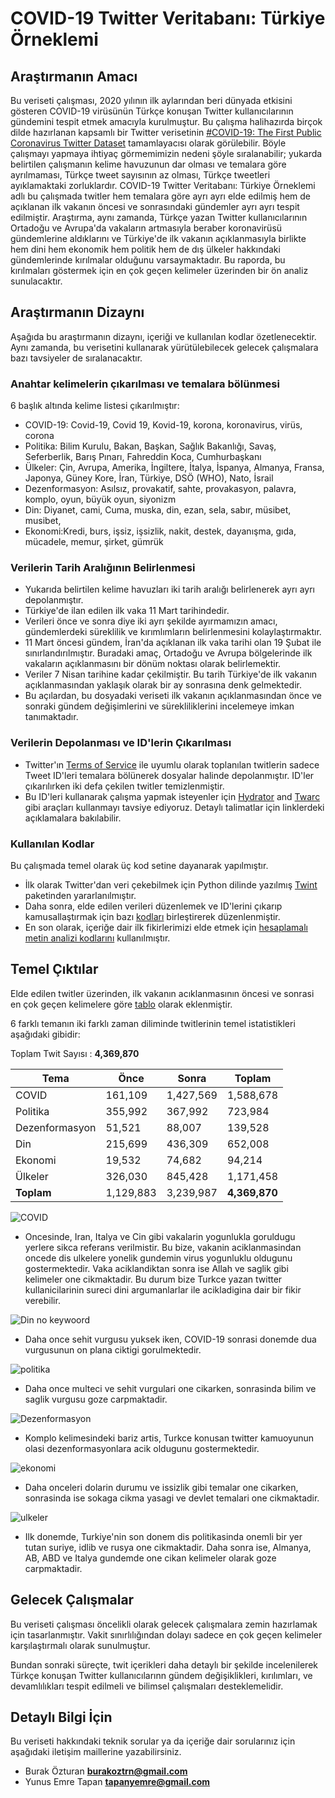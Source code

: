# COVID-19 Twitter Veritabanı: Türkiye Örneklemi

## Araştırmanın Amacı

Bu veriseti çalışması, 2020 yılının ilk aylarından beri dünyada etkisini gösteren COVID-19 virüsünün Türkçe konuşan Twitter kullanıcılarının gündemini tespit etmek amacıyla kurulmuştur. Bu çalışma halihazırda birçok dilde hazırlanan kapsamlı bir Twitter verisetinin [#COVID-19: The First Public Coronavirus Twitter Dataset](https://github.com/echen102/COVID-19-TweetIDs) tamamlayacısı olarak görülebilir. Böyle çalışmayı yapmaya ihtiyaç görmemimizin nedeni şöyle sıralanabilir; yukarda belirtilen çalışmanın kelime havuzunun dar olması ve temalara göre ayrılmaması, Türkçe tweet sayısının az olması, Türkçe tweetleri ayıklamaktaki zorluklardır. COVID-19 Twitter Veritabanı: Türkiye Örneklemi adlı bu çalışmada twitler hem temalara göre ayrı ayrı elde edilmiş hem de açıklanan ilk vakanın öncesi ve sonrasındaki gündemler ayrı ayrı tespit edilmiştir. Araştırma, aynı zamanda, Türkçe yazan Twitter kullanıcılarının Ortadoğu ve Avrupa'da vakaların artmasıyla beraber koronavirüsü gündemlerine aldıklarını ve Türkiye'de ilk vakanın açıklanmasıyla birlikte hem dini hem ekonomik hem politik hem de dış ülkeler hakkındaki gündemlerinde kırılmalar olduğunu varsaymaktadır. Bu raporda, bu kırılmaları göstermek için en çok geçen kelimeler üzerinden bir ön analiz sunulacaktır. 

## Araştırmanın Dizaynı

Aşağıda bu araştırmanın dizaynı, içeriği ve kullanılan kodlar özetlenecektir. Aynı zamanda, bu verisetini kullanarak yürütülebilecek gelecek çalışmalara bazı tavsiyeler de sıralanacaktır. 

### Anahtar kelimelerin çıkarılması ve temalara bölünmesi
6 başlık altında kelime listesi çıkarılmıştır:
  * COVID-19: Covid-19, Covid 19, Kovid-19, korona, koronavirus, virüs, corona 
  * Politika: Bilim Kurulu, Bakan, Başkan, Sağlık Bakanlığı, Savaş, Seferberlik, Barış Pınarı, Fahreddin Koca, Cumhurbaşkanı
  * Ülkeler: Çin, Avrupa, Amerika, İngiltere, İtalya, İspanya, Almanya, Fransa, Japonya, Güney Kore, İran, Türkiye, DSÖ (WHO), Nato, İsrail
  * Dezenformasyon: Asılsız, provakatif, sahte, provakasyon, palavra, komplo, oyun, büyük oyun,  siyonizm
  * Din: Diyanet, cami, Cuma, muska, din, ezan, sela, sabır, müsibet, musibet, 
  * Ekonomi:Kredi, burs, işsiz, işsizlik, nakit, destek, dayanışma, gıda, mücadele, memur, şirket, gümrük
  
### Verilerin Tarih Aralığının Belirlenmesi
  * Yukarıda belirtilen kelime havuzları iki tarih aralığı belirlenerek ayrı ayrı depolanmıştır. 
  * Türkiye'de ilan edilen ilk vaka 11 Mart tarihindedir. 
  * Verileri önce ve sonra diye iki ayrı şekilde ayırmamızın amacı, gündemlerdeki süreklilik ve kırımlımların belirlenmesini kolaylaştırmaktır.
  * 11 Mart öncesi gündem, İran'da açıklanan ilk vaka tarihi olan 19 Şubat ile sınırlandırılmıştır. Buradaki amaç, Ortadoğu ve Avrupa bölgelerinde ilk vakaların açıklanmasını bir dönüm noktası olarak belirlemektir. 
  * Veriler 7 Nisan tarihine kadar çekilmiştir. Bu tarih Türkiye'de ilk vakanın açıklanmasından yaklaşık olarak bir ay sonrasına denk gelmektedir. 
  * Bu açılardan, bu dosyadaki veriseti ilk vakanın açıklanmasından önce ve sonraki gündem değişimlerini ve sürekliliklerini incelemeye imkan tanımaktadır.

### Verilerin Depolanması ve ID'lerin Çıkarılması
  * Twitter'ın [Terms of Service](https://developer.twitter.com/en/developer-terms/agreement-and-policy) ile uyumlu olarak toplanılan twitlerin sadece Tweet ID'leri temalara bölünerek dosyalar halinde depolanmıştır. ID'ler çıkarılırken iki defa çekilen twitler temizlenmiştir.
  * Bu ID'leri kullanarak çalışma yapmak isteyenler için [Hydrator](https://github.com/DocNow/hydrator) and [Twarc](https://github.com/DocNow/twarc) gibi araçları kullanmayı tavsiye ediyoruz. Detaylı talimatlar için linklerdeki açıklamalara bakılabilir. 

### Kullanılan Kodlar
Bu çalışmada temel olarak üç kod setine dayanarak yapılmıştır.
 * İlk olarak Twitter'dan veri çekebilmek için Python dilinde yazılmış [Twint](https://github.com/twintproject/twint) paketinden yararlanılmıştır.
 * Daha sonra, elde edilen verileri düzenlemek ve ID'lerini çıkarıp kamusallaştırmak için bazı [kodları](https://github.com/burakozturan/tria-covid19/blob/master/kodlar%20(codes)/data/data_birlestirme.ipynb) birleştirerek düzenlenmiştir.
 * En son olarak, içeriğe dair ilk fikirlerimizi elde etmek için [hesaplamalı metin analizi kodlarını](https://github.com/burakozturan/tria-covid19/blob/master/kodlar%20(codes)/analiz/Covid_quantitative_text_analysis.ipynb)
kullanılmıştır.

## Temel Çıktılar

Elde edilen twitler üzerinden, ilk vakanın acıklanmasının öncesi ve sonrasi en çok geçen kelimelere göre [tablo](https://github.com/burakozturan/tria-covid19/tree/master/sonuç%20tabloları) olarak eklenmiştir. 

6 farklı temanın iki farklı zaman diliminde twitlerinin temel istatistikleri aşağıdaki gibidir:

Toplam Twit Sayısı : **4,369,870**

| **Tema**        | Önce          | Sonra            | **Toplam**         |
|-------------    |-----          |------------      |----------------    |
| COVID           | 161,109       | 1,427,569        | 1,588,678          |
| Politika        | 355,992       | 367,992          | 723,984            |
| Dezenformasyon  | 51,521        | 88,007           | 139,528            |
| Din             | 215,699       | 436,309          | 652,008            |
| Ekonomi         | 19,532        | 74,682           | 94,214             |
| Ülkeler         | 326,030       | 845,428          | 1,171,458          |
| **Toplam**      | 1,129,883     | 3,239,987        | **4,369,870**      |

![COVID](https://github.com/burakozturan/tria-covid19/blob/master/sonuç%20tabloları/Covid_karşılaştırma.png)

* Oncesinde, Iran, Italya ve Cin gibi vakalarin yogunlukla goruldugu yerlere sikca referans verilmistir. Bu bize, vakanin aciklanmasindan oncede dis ulkelere yonelik gundemin virus yogunluklu oldugunu gostermektedir. Vaka aciklandiktan sonra ise Allah ve saglik gibi kelimeler one cikmaktadir. Bu durum bize Turkce yazan twitter kullanicilarinin sureci dini argumanlarlar ile acikladigina dair bir fikir verebilir. 

![Din no keywoord](https://github.com/burakozturan/tria-covid19/blob/master/sonuç%20tabloları/Din_comparison_no_keyword.png)

* Daha once sehit vurgusu yuksek iken, COVID-19 sonrasi donemde dua vurgusunun on plana ciktigi gorulmektedir. 

![politika](https://github.com/burakozturan/tria-covid19/blob/master/sonuç%20tabloları/Politikaaaaa_comparison.png)

* Daha once multeci ve sehit vurgulari one cikarken, sonrasinda bilim ve saglik vurgusu goze carpmaktadir. 

![Dezenformasyon](https://github.com/burakozturan/tria-covid19/blob/master/sonuç%20tabloları/Dezenformasyon_Karşılaştırma.png)

* Komplo kelimesindeki bariz artis, Turkce konusan twitter kamuoyunun olasi dezenformasyonlara acik oldugunu gostermektedir. 

![ekonomi](https://github.com/burakozturan/tria-covid19/blob/master/sonuç%20tabloları/Ekonomi_Karşılaştırma.png)

* Daha onceleri dolarin durumu ve issizlik gibi temalar one cikarken, sonrasinda ise sokaga cikma yasagi ve devlet temalari one cikmaktadir. 

![ulkeler](https://github.com/burakozturan/tria-covid19/blob/master/sonuç%20tabloları/Ulkeler_Karşılaştırma.png)

* Ilk donemde, Turkiye'nin son donem dis politikasinda onemli bir yer tutan suriye, idlib ve rusya one cikmaktadir. Daha sonra ise, Almanya, AB, ABD ve Italya gundemde one cikan kelimeler olarak goze carpmaktadir. 



## Gelecek Çalışmalar

Bu veriseti çalışması öncelikli olarak gelecek çalışmalara zemin hazırlamak için tasarlanmıştır. Vakit sınırlılığından dolayı sadece en çok geçen kelimeler karşılaştırmalı olarak sunulmuştur. 

Bundan sonraki süreçte, twit içerikleri daha detaylı bir şekilde incelenilerek Türkçe konuşan Twitter kullanıcılarınn gündem değişiklikleri, kırılımları, ve devamlılıkları tespit edilmeli ve bilimsel çalışmaları desteklemelidir. 

## Detaylı Bilgi İçin

Bu veriseti hakkındaki teknik sorular ya da içeriğe dair sorularınız için aşağıdaki iletişim maillerine yazabilirsiniz.
* Burak Özturan **burakoztrn@gmail.com**
* Yunus Emre Tapan **tapanyemre@gmail.com**



